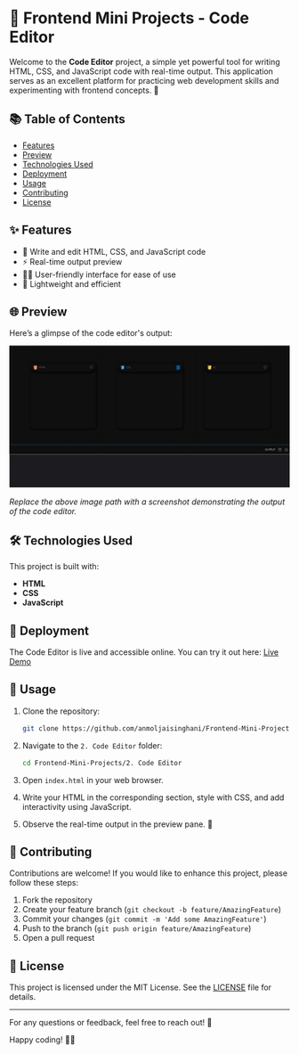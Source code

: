 # 🎨 Frontend Mini Projects - Code Editor

Welcome to the **Code Editor** project, a simple yet powerful tool for writing HTML, CSS, and JavaScript code with real-time output. This application serves as an excellent platform for practicing web development skills and experimenting with frontend concepts. 🚀

## 📚 Table of Contents

- [Features](#features)
- [Preview](#preview)
- [Technologies Used](#technologies-used)
- [Deployment](#deployment)
- [Usage](#usage)
- [Contributing](#contributing)
- [License](#license)

## ✨ Features

- 📝 Write and edit HTML, CSS, and JavaScript code
- ⚡ Real-time output preview
- 👩‍💻 User-friendly interface for ease of use
- 🕺 Lightweight and efficient

## 🌐 Preview

Here’s a glimpse of the code editor's output:

![Preview of Code Editor Output](screenshot.jpg)

*Replace the above image path with a screenshot demonstrating the output of the code editor.*

## 🛠️ Technologies Used

This project is built with:
- **HTML**
- **CSS**
- **JavaScript**

## 🚀 Deployment

The Code Editor is live and accessible online. You can try it out here: [Live Demo](https://project2-frontendminiprojects.netlify.app/)

## 🚀 Usage

1. Clone the repository:
   ```bash
   git clone https://github.com/anmoljaisinghani/Frontend-Mini-Projects.git
   ```

2. Navigate to the `2. Code Editor` folder:
   ```bash
   cd Frontend-Mini-Projects/2. Code Editor
   ```

3. Open `index.html` in your web browser.

4. Write your HTML in the corresponding section, style with CSS, and add interactivity using JavaScript.

5. Observe the real-time output in the preview pane. 🎉

## 🤝 Contributing

Contributions are welcome! If you would like to enhance this project, please follow these steps:

1. Fork the repository
2. Create your feature branch (`git checkout -b feature/AmazingFeature`)
3. Commit your changes (`git commit -m 'Add some AmazingFeature'`)
4. Push to the branch (`git push origin feature/AmazingFeature`)
5. Open a pull request

## 📄 License

This project is licensed under the MIT License. See the [LICENSE](LICENSE) file for details.

---

For any questions or feedback, feel free to reach out! 💬

Happy coding! 👩‍🎤